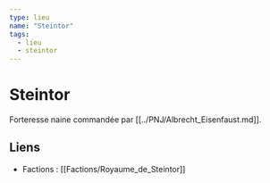 ```yaml
---
type: lieu
name: "Steintor"
tags:
  - lieu
  - steintor
---
```


# Steintor
Forteresse naine commandée par [[../PNJ/Albrecht_Eisenfaust.md]].

## Liens
- Factions : [[Factions/Royaume_de_Steintor]]

